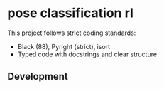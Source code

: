 # pose classification rl 

This project follows strict coding standards:
- Black (88), Pyright (strict), isort
- Typed code with docstrings and clear structure

## Development


